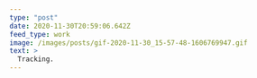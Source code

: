 ```yaml
---
type: "post"
date: 2020-11-30T20:59:06.642Z
feed_type: work
image: /images/posts/gif-2020-11-30_15-57-48-1606769947.gif
text: >
  Tracking.
---
```

